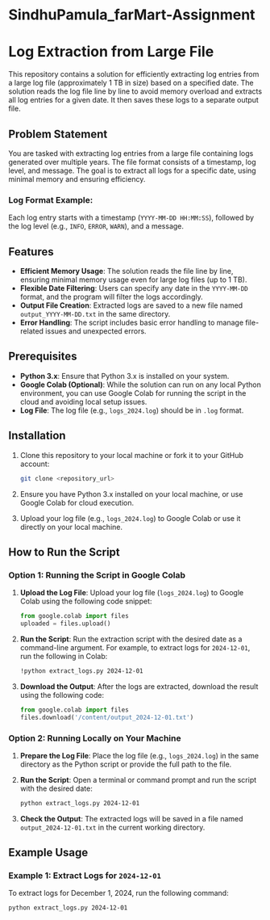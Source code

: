 # SindhuPamula_farMart-Assignment
# Log Extraction from Large File

This repository contains a solution for efficiently extracting log entries from a large log file (approximately 1 TB in size) based on a specified date. The solution reads the log file line by line to avoid memory overload and extracts all log entries for a given date. It then saves these logs to a separate output file.

## Problem Statement

You are tasked with extracting log entries from a large file containing logs generated over multiple years. The file format consists of a timestamp, log level, and message. The goal is to extract all logs for a specific date, using minimal memory and ensuring efficiency.

### Log Format Example:

Each log entry starts with a timestamp (`YYYY-MM-DD HH:MM:SS`), followed by the log level (e.g., `INFO`, `ERROR`, `WARN`), and a message.

## Features

- **Efficient Memory Usage**: The solution reads the file line by line, ensuring minimal memory usage even for large log files (up to 1 TB).
- **Flexible Date Filtering**: Users can specify any date in the `YYYY-MM-DD` format, and the program will filter the logs accordingly.
- **Output File Creation**: Extracted logs are saved to a new file named `output_YYYY-MM-DD.txt` in the same directory.
- **Error Handling**: The script includes basic error handling to manage file-related issues and unexpected errors.

## Prerequisites

- **Python 3.x**: Ensure that Python 3.x is installed on your system.
- **Google Colab (Optional)**: While the solution can run on any local Python environment, you can use Google Colab for running the script in the cloud and avoiding local setup issues.
- **Log File**: The log file (e.g., `logs_2024.log`) should be in `.log` format.

## Installation

1. Clone this repository to your local machine or fork it to your GitHub account:

    ```bash
    git clone <repository_url>
    ```

2. Ensure you have Python 3.x installed on your local machine, or use Google Colab for cloud execution.

3. Upload your log file (e.g., `logs_2024.log`) to Google Colab or use it directly on your local machine.

## How to Run the Script

### Option 1: Running the Script in Google Colab

1. **Upload the Log File**: Upload your log file (`logs_2024.log`) to Google Colab using the following code snippet:

    ```python
    from google.colab import files
    uploaded = files.upload()
    ```

2. **Run the Script**: Run the extraction script with the desired date as a command-line argument. For example, to extract logs for `2024-12-01`, run the following in Colab:

    ```bash
    !python extract_logs.py 2024-12-01
    ```

3. **Download the Output**: After the logs are extracted, download the result using the following code:

    ```python
    from google.colab import files
    files.download('/content/output_2024-12-01.txt')
    ```

### Option 2: Running Locally on Your Machine

1. **Prepare the Log File**: Place the log file (e.g., `logs_2024.log`) in the same directory as the Python script or provide the full path to the file.

2. **Run the Script**: Open a terminal or command prompt and run the script with the desired date:

    ```bash
    python extract_logs.py 2024-12-01
    ```

3. **Check the Output**: The extracted logs will be saved in a file named `output_2024-12-01.txt` in the current working directory.

## Example Usage

### Example 1: Extract Logs for `2024-12-01`

To extract logs for December 1, 2024, run the following command:

```bash
python extract_logs.py 2024-12-01


